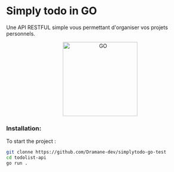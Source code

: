 # Simply todo in GO

Une API RESTFUL simple vous permettant d'organiser vos projets personnels.

<p align="center">
  <img 
        alt="GO" 
        width="200" 
        height="200"
        src="https://cdn.jsdelivr.net/gh/devicons/devicon/icons/go/go-original-wordmark.svg"
        style="margin-left: auto; margin-right: auto"
    />
</p>

### Installation:

To start the project :

```bash
git clonne https://github.com/Dramane-dev/simplytodo-go-test
cd todolist-api
go run .
```
